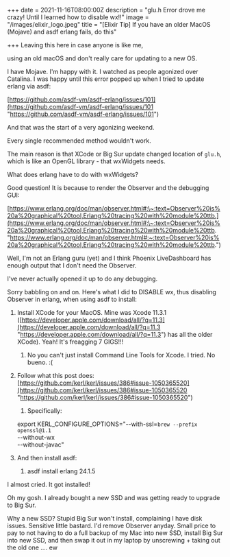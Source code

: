+++
date = 2021-11-16T08:00:00Z
description = "glu.h Error drove me crazy! Until I learned how to disable wx!!"
image = "/images/elixir_logo.jpeg"
title = "[Elixir Tip] If you have an older MacOS (Mojave) and asdf erlang fails, do this"

+++
Leaving this here in case anyone is like me,

using an old macOS and don't really care for updating to a new OS.

I have Mojave. I'm happy with it. I watched as people agonized over Catalina. I was happy until this error popped up when I tried to update erlang via asdf:

[https://github.com/asdf-vm/asdf-erlang/issues/101](https://github.com/asdf-vm/asdf-erlang/issues/101 "https://github.com/asdf-vm/asdf-erlang/issues/101")

And that was the start of a very agonizing weekend.

Every single recommended method wouldn't work.

The main reason is that XCode or Big Sur update changed location of `glu.h`, which is like an OpenGL library - that  wxWidgets needs.

What does erlang have to do with wxWidgets?

Good question! It is because to render the Observer and the debugging GUI:

[https://www.erlang.org/doc/man/observer.html#:\~:text=Observer%20is%20a%20graphical%20tool,Erlang%20tracing%20with%20module%20ttb.](https://www.erlang.org/doc/man/observer.html#:\~:text=Observer%20is%20a%20graphical%20tool,Erlang%20tracing%20with%20module%20ttb. "https://www.erlang.org/doc/man/observer.html#:~:text=Observer%20is%20a%20graphical%20tool,Erlang%20tracing%20with%20module%20ttb.")

Well, I'm not an Erlang guru (yet) and I think Phoenix LiveDashboard has enough output that I don't need the Observer.

I've never actually opened it up to do any debugging.

Sorry babbling on and on. Here's what I did to DISABLE wx, thus disabling Observer in erlang, when using asdf to install:

1. Install XCode for your MacOS. Mine was Xcode 11.3.1 ([https://developer.apple.com/download/all/?q=11.3](https://developer.apple.com/download/all/?q=11.3 "https://developer.apple.com/download/all/?q=11.3") has all the older XCode). Yeah! It's freagging 7 GIGS!!!
   1. No you can't just install Command Line Tools for Xcode. I tried. No bueno. :(
2. Follow what this post does: [https://github.com/kerl/kerl/issues/386#issue-1050365520](https://github.com/kerl/kerl/issues/386#issue-1050365520 "https://github.com/kerl/kerl/issues/386#issue-1050365520")
   1. Specifically:

   export KERL_CONFIGURE_OPTIONS="--with-ssl=`brew --prefix openssl@1.1`   
   \--without-wx   
   \--without-javac"
   
3. And then install asdf:
   1. asdf install erlang 24.1.5

I almost cried. It got installed!

Oh my gosh. I already bought a new SSD and was getting ready to upgrade to Big Sur.

Why a new SSD? Stupid Big Sur won't install, complaining I have disk issues. Sensitive little bastard. I'd remove Observer anyday. Small price to pay to not having to do a full backup of my Mac into new SSD, install Big Sur into new SSD, and then swap it out in my laptop by unscrewing + taking out the old one .... ew